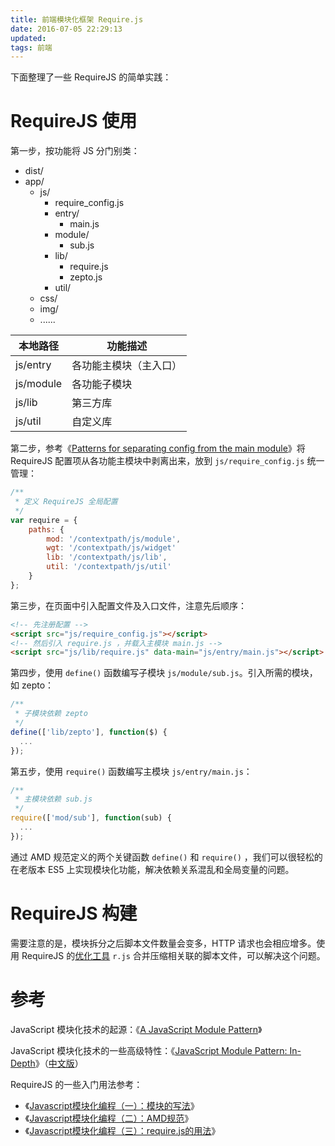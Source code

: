 ```yaml
---
title: 前端模块化框架 Require.js
date: 2016-07-05 22:29:13
updated:
tags: 前端
---
```


下面整理了一些 RequireJS 的简单实践：

# RequireJS 使用

第一步，按功能将 JS 分门别类：

- dist/
- app/
  - js/
    - require_config.js
    - entry/
      - main.js
    - module/
      - sub.js
    - lib/
      - require.js
      - zepto.js
    - util/
  - css/
  - img/
  - ......

| 本地路径      | 功能描述        |
| --------- | ----------- |
| js/entry  | 各功能主模块（主入口） |
| js/module | 各功能子模块      |
| js/lib    | 第三方库        |
| js/util   | 自定义库        |

第二步，参考《[Patterns for separating config from the main module](https://github.com/requirejs/requirejs/wiki/Patterns-for-separating-config-from-the-main-module)》将 RequireJS 配置项从各功能主模块中剥离出来，放到 `js/require_config.js` 统一管理：

```javascript
/**
 * 定义 RequireJS 全局配置
 */
var require = {
    paths: {
        mod: '/contextpath/js/module',
        wgt: '/contextpath/js/widget'
        lib: '/contextpath/js/lib',
        util: '/contextpath/js/util'
    }
};
```

第三步，在页面中引入配置文件及入口文件，注意先后顺序：

```html
<!-- 先注册配置 -->
<script src="js/require_config.js"></script>
<!-- 然后引入 require.js ，并载入主模块 main.js -->
<script src="js/lib/require.js" data-main="js/entry/main.js"></script>
```

第四步，使用 `define()` 函数编写子模块 `js/module/sub.js`。引入所需的模块，如 zepto：

```javascript
/**
 * 子模块依赖 zepto
 */
define(['lib/zepto'], function($) {
  ...
});
```

第五步，使用 `require()` 函数编写主模块 `js/entry/main.js`：

```javascript
/**
 * 主模块依赖 sub.js
 */
require(['mod/sub'], function(sub) {
  ...
});
```

通过 AMD 规范定义的两个关键函数 `define()` 和 `require()` ，我们可以很轻松的在老版本 ES5 上实现模块化功能，解决依赖关系混乱和全局变量的问题。

# RequireJS 构建

需要注意的是，模块拆分之后脚本文件数量会变多，HTTP 请求也会相应增多。使用 RequireJS 的[优化工具](http://www.requirejs.org/docs/optimization.html) `r.js` 合并压缩相关联的脚本文件，可以解决这个问题。

# 参考

JavaScript 模块化技术的起源：《[A JavaScript Module Pattern](http://yuiblog.com/blog/2007/06/12/module-pattern/)》

JavaScript 模块化技术的一些高级特性：《[JavaScript Module Pattern: In-Depth](http://www.adequatelygood.com/JavaScript-Module-Pattern-In-Depth.html)》（[中文版](http://blog.csdn.net/flybywind/article/details/8095724)）

RequireJS 的一些入门用法参考：

- 《[Javascript模块化编程（一）：模块的写法](http://www.ruanyifeng.com/blog/2012/10/javascript_module.html)》
- 《[Javascript模块化编程（二）：AMD规范](http://www.ruanyifeng.com/blog/2012/10/asynchronous_module_definition.html)》
- 《[Javascript模块化编程（三）：require.js的用法](http://www.ruanyifeng.com/blog/2012/11/require_js.html)》
